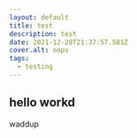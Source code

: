 ```yaml
---
layout: default
title: test
description: test
date: 2021-12-28T21:37:57.581Z
cover.alt: oops
tags:
  - testing
---
```

## hello workd

waddup